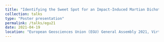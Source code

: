 ```yaml
---
title: "Identifying the Sweet Spot for an Impact-Induced Martian Dichotomy"
collection: talks
type: "Poster presentation"
permalink: /talks/egu21
date: 2021-04-19
location: "European Geosciences Union (EGU) General Assembly 2021, Virtual"
---
```

